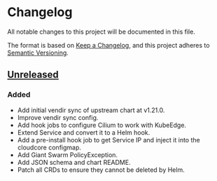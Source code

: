 # Changelog

All notable changes to this project will be documented in this file.

The format is based on [Keep a Changelog](https://keepachangelog.com/en/1.0.0/),
and this project adheres to [Semantic Versioning](https://semver.org/spec/v2.0.0.html).

## [Unreleased]

### Added

- Add initial vendir sync of upstream chart at v1.21.0.
- Improve vendir sync config.
- Add hook jobs to configure Cilium to work with KubeEdge.
- Extend Service and convert it to a Helm hook.
- Add a pre-install hook job to get Service IP and inject it into the cloudcore configmap.
- Add Giant Swarm PolicyException.
- Add JSON schema and chart README.
- Patch all CRDs to ensure they cannot be deleted by Helm.

[Unreleased]: https://github.com/giantswarm/kubeedge-cloudcore-app/tree/main
